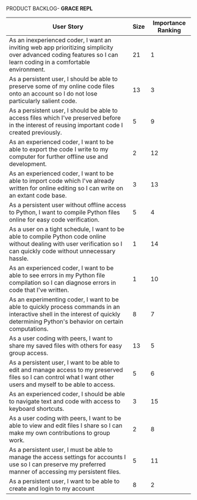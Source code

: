 PRODUCT BACKLOG- **GRACE REPL**

| User Story | Size | Importance Ranking |
| --- | --- | --- |
|As an inexperienced coder, I want an inviting web app prioritizing simplicity over advanced coding features so I can learn coding in a comfortable environment. | 21 | 1 |
| As a persistent user, I should be able to preserve some of my online code files onto an account so I do not lose particularly salient code. | 13 | 3 |
| As a persistent user, I should be able to access files which I've preserved before in the interest of reusing important code I created previously. | 5 | 9 |
| As an experienced coder, I want to be able to export the code I write to my computer for further offline use and development. | 2 | 12 |
| As an experienced coder, I want to be able to import code which I've already written for online editing so I can write on an extant code base. | 3 | 13 |
| As a persistent user without offline access to Python, I want to compile Python files online for easy code verification. | 5 | 4 |
| As a user on a tight schedule, I want to be able to compile Python code online without dealing with user verification so I can quickly code without unnecessary hassle. | 1 | 14 |
| As an experienced coder, I want to be able to see errors in my Python file compilation so I can diagnose errors in code that I've written. | 1 | 10 |
| As an experimenting coder, I want to be able to quickly process commands in an interactive shell in the interest of quickly determining Python's behavior on certain computations. | 8 | 7 |
| As a user coding with peers, I want to share my saved files with others for easy group access. | 13 | 5 |
| As a persistent user, I want to be able to edit and manage access to my preserved files so I can control what I want other users and myself to be able to access. | 5 | 6 |
| As an experienced coder, I should be able to navigate text and code with access to keyboard shortcuts. | 3 | 15 |
| As a user coding with peers, I want to be able to view and edit files I share so I can make my own contributions to group work. | 2 | 8 |
| As a persistent user, I must be able to manage the access settings for accounts I use so I can preserve my preferred manner of accessing my persistent files. | 5 | 11 |
| As a persistent user, I want to be able to create and login to my account | 8 | 2 |